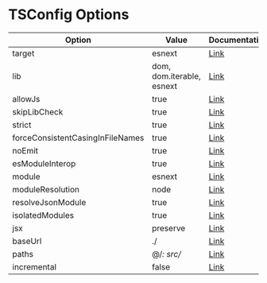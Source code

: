 # TSConfig Options

| Option | Value | Documentation |
| ------ | ----- | ------------- |
| target | esnext | [Link](https://www.typescriptlang.org/tsconfig#target) |
| lib | dom, dom.iterable, esnext | [Link](https://www.typescriptlang.org/tsconfig#lib) |
| allowJs | true | [Link](https://www.typescriptlang.org/tsconfig#allowJs) |
| skipLibCheck | true | [Link](https://www.typescriptlang.org/tsconfig#skipLibCheck) |
| strict | true | [Link](https://www.typescriptlang.org/tsconfig#strict) |
| forceConsistentCasingInFileNames | true | [Link](https://www.typescriptlang.org/tsconfig#forceConsistentCasingInFileNames) |
| noEmit | true | [Link](https://www.typescriptlang.org/tsconfig#noEmit) |
| esModuleInterop | true | [Link](https://www.typescriptlang.org/tsconfig#esModuleInterop) |
| module | esnext | [Link](https://www.typescriptlang.org/tsconfig#module) |
| moduleResolution | node | [Link](https://www.typescriptlang.org/tsconfig#moduleResolution) |
| resolveJsonModule | true | [Link](https://www.typescriptlang.org/tsconfig#resolveJsonModule) |
| isolatedModules | true | [Link](https://www.typescriptlang.org/tsconfig#isolatedModules) |
| jsx | preserve | [Link](https://www.typescriptlang.org/tsconfig#jsx) |
| baseUrl | ./ | [Link](https://www.typescriptlang.org/tsconfig#baseUrl) |
| paths | @/*: src/* | [Link](https://www.typescriptlang.org/tsconfig#paths) |
| incremental | false | [Link](https://www.typescriptlang.org/tsconfig#incremental) |
